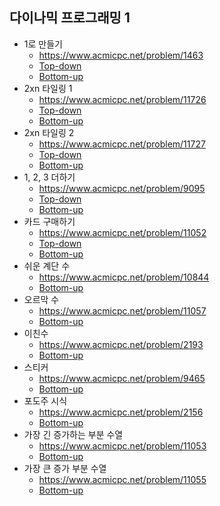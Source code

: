 ## 다이나믹 프로그래밍 1 
- 1로 만들기
    - https://www.acmicpc.net/problem/1463
    - [Top-down](https://github.com/HelloWoori/AlgorithmStudyWithBaekjoon/blob/master/DynamicProgramming/MakeOne_recursive.cpp)
    - [Bottom-up](https://github.com/HelloWoori/AlgorithmStudyWithBaekjoon/blob/master/DynamicProgramming/MakeOne_for.cpp)
- 2xn 타일링 1
    - https://www.acmicpc.net/problem/11726
    - [Top-down](https://github.com/HelloWoori/AlgorithmStudyWithBaekjoon/blob/master/DynamicProgramming/TilingOf2xN1_recursive.cpp)
    - [Bottom-up](https://github.com/HelloWoori/AlgorithmStudyWithBaekjoon/blob/master/DynamicProgramming/TilingOf2xN1_for.cpp)
- 2xn 타일링 2
    - https://www.acmicpc.net/problem/11727
    - [Top-down](https://github.com/HelloWoori/AlgorithmStudyWithBaekjoon/blob/master/DynamicProgramming/TilingOf2xN2_recursive.cpp)
    - [Bottom-up](https://github.com/HelloWoori/AlgorithmStudyWithBaekjoon/blob/master/DynamicProgramming/TilingOf2xN2_for.cpp)
- 1, 2, 3 더하기
    - https://www.acmicpc.net/problem/9095
    - [Top-down](https://github.com/HelloWoori/AlgorithmStudyWithBaekjoon/blob/master/DynamicProgramming/OneTwoThree_recursive.cpp)
    - [Bottom-up](https://github.com/HelloWoori/AlgorithmStudyWithBaekjoon/blob/master/DynamicProgramming/OneTwoThree_for.cpp)
- 카드 구매하기
    - https://www.acmicpc.net/problem/11052
    - [Top-down](https://github.com/HelloWoori/AlgorithmStudyWithBaekjoon/blob/master/DynamicProgramming/BuyCard_recursive.cpp)
    - [Bottom-up](https://github.com/HelloWoori/AlgorithmStudyWithBaekjoon/blob/master/DynamicProgramming/BuyCard_for.cpp)
- 쉬운 계단 수
    - https://www.acmicpc.net/problem/10844
    - [Bottom-up](https://github.com/HelloWoori/AlgorithmStudyWithBaekjoon/blob/master/DynamicProgramming/NumOfEasyStaircase_for.cpp)
- 오르막 수
    - https://www.acmicpc.net/problem/11057
    - [Bottom-up](https://github.com/HelloWoori/AlgorithmStudyWithBaekjoon/blob/master/DynamicProgramming/NumOfAscent_for.cpp)
- 이친수
    - https://www.acmicpc.net/problem/2193
    - [Bottom-up](https://github.com/HelloWoori/AlgorithmStudyWithBaekjoon/blob/master/DynamicProgramming/PinaryNumber_for.cpp)
- 스티커
    - https://www.acmicpc.net/problem/9465
    - [Bottom-up](https://github.com/HelloWoori/AlgorithmStudyWithBaekjoon/blob/master/DynamicProgramming/Sticker.cpp)
- 포도주 시식
    - https://www.acmicpc.net/problem/2156
    - [Bottom-up](https://github.com/HelloWoori/AlgorithmStudyWithBaekjoon/blob/master/DynamicProgramming/DrinkWine_for.cpp)
- 가장 긴 증가하는 부분 수열
    - https://www.acmicpc.net/problem/11053
    - [Bottom-up](https://github.com/HelloWoori/AlgorithmStudyWithBaekjoon/blob/master/DynamicProgramming/LongestIncreasingSubsequence_for.cpp)
- 가장 큰 증가 부분 수열
    - https://www.acmicpc.net/problem/11055
    - [Bottom-up](https://github.com/HelloWoori/AlgorithmStudyWithBaekjoon/blob/master/DynamicProgramming/LargestIncreasingSubsequence_for.cpp)